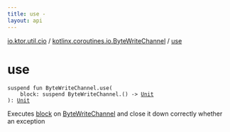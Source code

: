 ```yaml
---
title: use - 
layout: api
---
```


<div class='api-docs-breadcrumbs'><a href="../index.html">io.ktor.util.cio</a> / <a href="index.html">kotlinx.coroutines.io.ByteWriteChannel</a> / <a href="./use.html">use</a></div>

# use

<div class="signature"><code><span class="keyword">suspend</span> <span class="keyword">fun </span><span class="identifier">ByteWriteChannel</span><span class="symbol">.</span><span class="identifier">use</span><span class="symbol">(</span><br/>&nbsp;&nbsp;&nbsp;&nbsp;<span class="parameterName" id="io.ktor.util.cio$use(kotlinx.coroutines.io.ByteWriteChannel, kotlin.SuspendFunction1((kotlinx.coroutines.io.ByteWriteChannel, kotlin.Unit)))/block">block</span><span class="symbol">:</span>&nbsp;<span class="keyword">suspend </span><span class="identifier">ByteWriteChannel</span><span class="symbol">.</span><span class="symbol">(</span><span class="symbol">)</span>&nbsp;<span class="symbol">-&gt;</span>&nbsp;<a href="https://kotlinlang.org/api/latest/jvm/stdlib/kotlin/-unit/index.html"><span class="identifier">Unit</span></a><br/><span class="symbol">)</span><span class="symbol">: </span><a href="https://kotlinlang.org/api/latest/jvm/stdlib/kotlin/-unit/index.html"><span class="identifier">Unit</span></a></code></div>

Executes <a href="use.html#io.ktor.util.cio$use(kotlinx.coroutines.io.ByteWriteChannel, kotlin.SuspendFunction1((kotlinx.coroutines.io.ByteWriteChannel, kotlin.Unit)))/block">block</a> on <a href="#">ByteWriteChannel</a> and close it down correctly whether an exception

